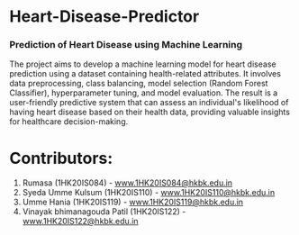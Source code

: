 # Heart-Disease-Predictor
### Prediction of Heart Disease using Machine Learning
The project aims to develop a machine learning model for heart disease prediction using a dataset containing health-related attributes. It involves data preprocessing, class balancing, model selection (Random Forest Classifier), hyperparameter tuning, and model evaluation. The result is a user-friendly predictive system that can assess an individual's likelihood of having heart disease based on their health data, providing valuable insights for healthcare decision-making.

# Contributors:
1. Rumasa (1HK20IS084) - www.1HK20IS084@hkbk.edu.in
2. Syeda Umme Kulsum (1HK20IS110) - www.1HK20IS110@hkbk.edu.in
3. Umme Hania (1HK20IS119) - www.1HK20IS119@hkbk.edu.in
4. Vinayak bhimanagouda Patil (1HK20IS122) - www.1HK20IS122@hkbk.edu.in
